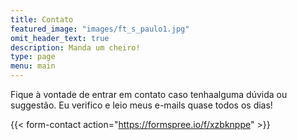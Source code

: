 ```yaml
---
title: Contato
featured_image: "images/ft_s_paulo1.jpg"
omit_header_text: true
description: Manda um cheiro!
type: page
menu: main
---
```


Fique à vontade de entrar em contato caso tenhaalguma dúvida ou suggestão.
Eu verifico e leio meus e-mails quase todos os dias!

{{< form-contact action="https://formspree.io/f/xzbknppe"  >}}
